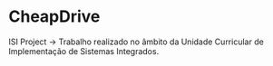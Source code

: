 # CheapDrive
ISI Project
-> Trabalho realizado no âmbito da Unidade Curricular de Implementação de Sistemas Integrados.

